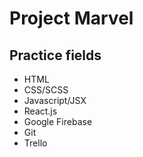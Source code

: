 # Project Marvel

## Practice fields

- HTML
- CSS/SCSS
- Javascript/JSX
- React.js
- Google Firebase
- Git
- Trello
